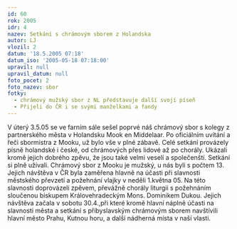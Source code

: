 ```yaml
---
id: 60
rok: 2005
idr: 4
nazev: Setkání s chrámovým sborem z Holandska
autor: LJ
vlozil: 2
datum: '18.5.2005 07:18'
datum_iso: '2005-05-18 07:18:00'
upravil: null
upravil_datum: null
foto_pocet: 2
foto_nazev: sbor
fotky:
  - chrámový mužský sbor z NL představuje další svojí píseň
  - Přijeli do ČR i se svými manželkami a fandy
---
```

V úterý 3.5.05 se ve farním sále sešel poprvé náš chrámový sbor s kolegy z partnerského města v Holandsku Mook en Middelaar. Po oficiálním uvítání a řeči sbormistra z Mooku, už bylo vše v plné zábavě. Celé setkání provázely písně holandské i české, od chrámových přes lidové až po chorály. Ukázali kromě jejich dobrého zpěvu, že jsou také velmi veselí a společenští. Setkání si plně užívali. Chrámový sbor z Mooku je mužský, u nás byli s počtem 13. Jejich návštěva v ČR byla zaměřena hlavně na účasti při slavnosti městského převzetí a požehnání vlajky v neděli 1.května 05. Na této slavnosti doprovázeli zpěvem, převážně chorály liturgii s požehnáním sloučenou biskupem Královehradeckým Mons. Dominikem Dukou. Jejich návštěva začala v sobotu 30.4.,při které kromě hlavní náplně účasti na slavnosti města a setkání s přibyslavským chrámovým sborem navštívili hlavní město Prahu, Kutnou horu, a další nádherná místa v naší vlasti.  
